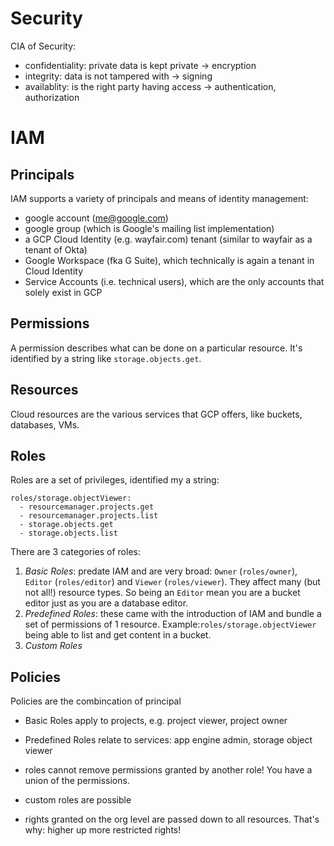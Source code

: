 # Security

CIA of Security:
* confidentiality: private data is kept private -> encryption
* integrity: data is not tampered with -> signing
* availablity: is the right party having access -> authentication, authorization

# IAM

## Principals

IAM supports a variety of principals and means of identity management:
* google account (me@google.com)
* google group (which is Google's mailing list implementation)
* a GCP Cloud Identity (e.g. wayfair.com) tenant (similar to wayfair as a tenant of Okta)
* Google Workspace (fka G Suite), which technically is again a tenant in Cloud Identity
* Service Accounts (i.e. technical users), which are the only accounts that solely exist in GCP

## Permissions

A permission describes what can be done on a particular resource. It's identified by a string like `storage.objects.get`.

## Resources

Cloud resources are the various services that GCP offers, like buckets, databases, VMs.

## Roles

Roles are a set of privileges, identified my a string: 
```
roles/storage.objectViewer:
  - resourcemanager.projects.get
  - resourcemanager.projects.list
  - storage.objects.get
  - storage.objects.list
```

There are 3 categories of roles:

1) _Basic Roles_: predate IAM and are very broad: `Owner` (`roles/owner`), `Editor` (`roles/editor`) and `Viewer` (`roles/viewer`). They affect many (but not all!) resource types. So being an `Editor` mean you are a bucket editor just as you are a database editor.
2) _Predefined Roles_: these came with the introduction of IAM and bundle a set of permissions of 1 resource. Example:`roles/storage.objectViewer` being able to list and get content in a bucket.
3) _Custom Roles_

## Policies
Policies are the combincation of principal 
* Basic Roles apply to projects, e.g. project viewer, project owner
* Predefined Roles relate to services: app engine admin, storage object viewer
* roles cannot remove permissions granted by another role! You have a union of the permissions.
* custom roles are possible

* rights granted on the org level are passed down to all resources. That's why: higher up more restricted rights!
